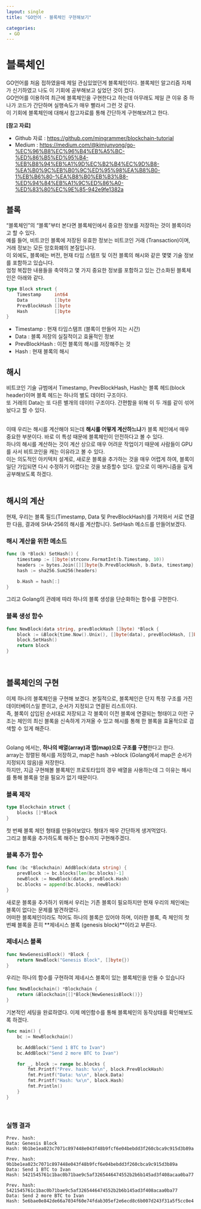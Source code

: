 ```yaml
---
layout: single
title: "GO언어 - 블록체인 구현해보기"

categories:
 - GO
---
```


# 블록체인
GO언어를 처음 접하였을때 제일 관심있었던게 블록체인이다. 블록체인 알고리즘 자체가 신기하였고 나도 이 기회에 공부해보고 싶었던 것이 컸다. <br>
GO언어를 이용하여 최근에 블록체인을 구현한다고 하는데 아무래도 제일 큰 이유 중 하나가 코드가 간단하며 실행속도가 매우 빨라서 그런 것 같다. <br>
이 기회에 블록체인에 대해서 참고자료를 통해 간단하게 구현해보려고 한다. <br>


**[참고 자료]**
- Github 자료 : <https://github.com/mingrammer/blockchain-tutorial>
- Medium : <https://medium.com/@kimjunyong/go-%EC%96%B8%EC%96%B4%EB%A5%BC-%ED%86%B5%ED%95%B4-%EB%B8%94%EB%A1%9D%EC%B2%B4%EC%9D%B8-%EA%B0%9C%EB%B0%9C%ED%95%98%EA%B8%B0-1%EB%B6%80-%EA%B8%B0%EB%B3%B8-%ED%94%84%EB%A1%9C%ED%86%A0-%ED%83%80%EC%9E%85-942e9fe1382a>


## 블록
“블록체인”의 “블록”부터 본다면 블록체인에서 중요한 정보를 저장하는 것이 블록이라고 할 수 있다. <br>
예를 들어, 비트코인 블록에 저장된 유효한 정보는 비트코인 거래 (Transaction)이며, 거래 정보는 모든 암호화폐의 본질입니다. <br>
이 외에도, 블록에는 버전, 현재 타임 스탬프 및 이전 블록의 해시와 같은 몇몇 기술 정보를 포함하고 있습니다. <br>
엄청 복잡한 내용들을 축약하고 몇 가지 중요한 정보를 포함하고 있는 간소화된 블록체인은 아래와 같다. <br>

```go
type Block struct {
    Timestamp     int64
    Data          []byte
    PrevBlockHash []byte
    Hash          []byte
}
```

- Timestamp : 현재 타임스탬프 (블록이 만들어 지는 시간)
- Data : 블록 저장의 실질적이고 효율적인 정보
- PrevBlockHash : 이전 블록의 해시를 저장해주는 것
- Hash : 현재 블록의 해시


## 해시
비트코인 기술 규범에서 Timestamp, PrevBlockHash, Hash는 블록 헤드(block header)이며 블록 헤드는 하나의 별도 데이터 구조이다. <br>
또 거래의 Data는 또 다른 별개의 데이터 구조이다. 간편함을 위해 이 두 개를 같이 섞어놨다고 할 수 있다. <br> <br>

이때 우리는 해시를 계산해야 되는데 **해시를 어떻게 계산하느냐**가 블록 체인에서 매우 중요한 부분이다. 바로 이 특성 때문에 블록체인이 안전하다고 볼 수 있다. <br>
하나의 해시를 계산하는 것이 계산 상으로 매우 어려운 작업이기 때문에 사람들이 GPU를 사서 비트코인을 캐는 이유라고 볼 수 있다. <br>
이는 의도적인 아키텍처 설계로, 새로운 블록을 추가하는 것을 매우 어렵게 하여, 블록이 일단 가입되면 다시 수정하기 어렵다는 것을 보증할수 있다. 앞으로 이 매커니즘을 깊게 공부해보도록 하겠다. <br> <br>

## 해시의 계산
현재, 우리는 블록 필드(Timestamp, Data 및 PrevBlockHash)를 가져와서 서로 연결한 다음, 결과에 SHA-256의 해시를 계산합니다. SetHash 메소드를 만들어보겠다. <br>
### 해시 계산을 위한 메소드
```go
func (b *Block) SetHash() {
    timestamp := []byte(strconv.FormatInt(b.Timestamp, 10))
    headers := bytes.Join([][]byte{b.PrevBlockHash, b.Data, timestamp}, []byte{})
    hash := sha256.Sum256(headers)

    b.Hash = hash[:]
}
```

그리고 Golang의 관례에 따라 하나의 블록 생성을 단순화하는 함수를 구현한다. <br>
### 블록 생성 함수
```go
func NewBlock(data string, prevBlockHash []byte) *Block {
    block := &Block{time.Now().Unix(), []byte(data), prevBlockHash, []byte{}}
    block.SetHash()
    return block
}
```

<br>

## 블록체인의 구현
이제 하나의 블록체인을 구현해 보겠다. 본질적으로, 블록체인은 단지 특정 구조를 가진 데이터베이스일 뿐이고, 순서가 지정되고 연결된 리스트이다. <br>
즉, 블록이 삽입된 순서대로 저장되고 각 블록이 이전 블록에 연결되는 형태이고 이런 구조는 체인의 최신 블록을 신속하게 가져올 수 있고 해시를 통해 한 블록을 효율적으로 검색할 수 있게 해준다. <br> <br>

Golang 에서는, **하나의 배열(array)과 맵(map)으로 구조를 구현**한다고 한다. <br>
array는 정렬된 해시를 저장하고, map은 hash ->block (Golang에서 map은 순서가 지정되지 않음)을 저장한다. <br>
하지만, 지금 구현해볼 블록체인 프로토타입의 경우 배열을 사용하는데 그 이유는 해시를 통해 블록을 얻을 필요가 없기 때문이다. <br>

### 블록 제작
```go
type Blockchain struct {
    blocks []*Block
}
```
첫 번째 블록 체인 형태를 만들어보았다. 형태가 매우 간단하게 생겨먹었다. <br>
그리고 블록을 추가하도록 해주는 함수까지 구현해주겠다. <br>

### 블록 추가 함수
```go
func (bc *Blockchain) AddBlock(data string) {
    prevBlock := bc.blocks[len(bc.blocks)-1]
    newBlock := NewBlock(data, prevBlock.Hash)
    bc.blocks = append(bc.blocks, newBlock)
}
```
새로운 블록을 추가하기 위해서 우리는 기존 블록이 필요하지만 현재 우리의 체인에는 블록이 없다는 문제를 발견하였다. <br>
어떠한 블록체인이라도 적어도 하나의 블록은 있어야 하며, 이러한 블록, 즉 체인의 첫 번째 블록을 흔히 **제네시스 블록 (genesis block)**이라고 부른다. <br>

### 제네시스 블록
```go
func NewGenesisBlock() *Block {
    return NewBlock("Genesis Block", []byte{})
}
```

우리는 하나의 함수를 구현하여 제네시스 블록이 있는 블록체인을 만들 수 있습니다 <br>
```go
func NewBlockchain() *Blockchain {
    return &Blockchain{[]*Block{NewGenesisBlock()}}
}
```

기본적인 세팅을 완료하였다. 이제 메인함수를 통해 블록체인의 동작상태를 확인해보도록 하겠다. <br>
```go
func main() {
    bc := NewBlockchain()

    bc.AddBlock("Send 1 BTC to Ivan")
    bc.AddBlock("Send 2 more BTC to Ivan")

    for _, block := range bc.blocks {
        fmt.Printf("Prev. hash: %x\n", block.PrevBlockHash)
        fmt.Printf("Data: %s\n", block.Data)
        fmt.Printf("Hash: %x\n", block.Hash)
        fmt.Println()
    }
}
```
<br>

### 실행 결과
```
Prev. hash: 
Data: Genesis Block
Hash: 9b1be1ea023c7071c897448e043f48b9fcf6e04bebdd3f260cbca9c915d3b89a

Prev. hash: 9b1be1ea023c7071c897448e043f48b9fcf6e04bebdd3f260cbca9c915d3b89a
Data: Send 1 BTC to Ivan
Hash: 5421545761c1bac0b71bae9c5af3265446474552b2b6b145ad3f408acaa0ba77

Prev. hash: 5421545761c1bac0b71bae9c5af3265446474552b2b6b145ad3f408acaa0ba77
Data: Send 2 more BTC to Ivan
Hash: 5e6bae0e842de66a7034f60e74fdab305ef2e6ecd8c6b007d243f31a5f5cc0e4
```
